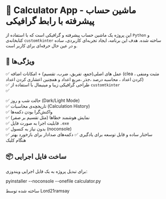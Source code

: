 # 🧮 Calculator App - ماشین حساب پیشرفته با رابط گرافیکی

این پروژه یک ماشین حساب پیشرفته و گرافیکی است که با استفاده از `Python` و کتابخانه‌ی `customtkinter` ساخته شده. هدف این برنامه، ایجاد تجربه‌ای کاربردی، ساده و در عین حال حرفه‌ای برای کاربر است.

## 🚀 ویژگی‌ها

✅ عمل های اصلی(جمع، تفریق، ضرب، تقسیم) + امکانات اضافه (clea ، مثبت ومنفی کردن اعداد ، محاسبه درصد ،جذر ،مربع اعداد و همچنین اعشاری کردن اعداد)  
✅ طراحی گرافیکی زیبا و مینیمال با استفاده از `customtkinter`  
✅   
     
✅ حالت شب و روز (Dark/Light Mode)  
✅ تاریخچه‌ی محاسبات (Calculation History)  
✅ واکنش‌گرا بودن دکمه‌ها  
✅ نمایش هوشمند خطاها (مثل تقسیم بر صفر)  
✅ قابلیت اجرا به صورت فایل `.exe`  
✅ بدون نیاز به کنسول (noconsole)  
✅ ساختار ساده و قابل توسعه برای یادگیری
✅ دکمه‌های صدا‌دار برای بازخورد بهتر هنگام کلیک

## 📦 ساخت فایل اجرایی

برای تبدیل پروژه به یک فایل اجرایی ویندوزی:

pyinstaller --noconsole --onefile calculator.py


ساخته شده توسط Lord21ramsay
